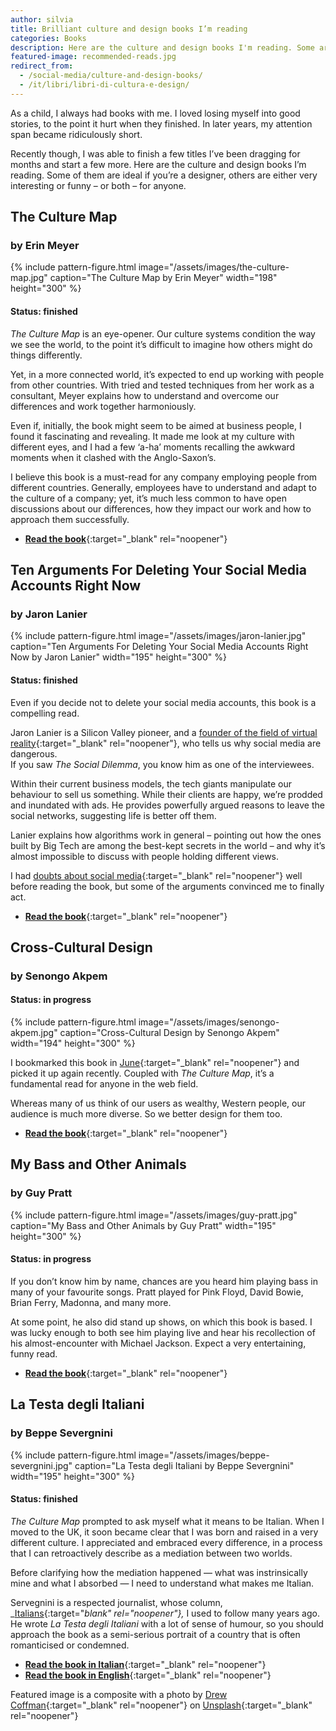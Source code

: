 ```yaml
---
author: silvia
title: Brilliant culture and design books I’m reading
categories: Books
description: Here are the culture and design books I'm reading. Some are ideal if you're a designer, others are either very interesting or funny – or both – for anyone.
featured-image: recommended-reads.jpg
redirect_from:
  - /social-media/culture-and-design-books/
  - /it/libri/libri-di-cultura-e-design/
---
```

As a child, I always had books with me. I loved losing myself into good stories, to the point it hurt when they finished. In later years, my attention span became ridiculously short.

Recently though, I was able to finish a few titles I’ve been dragging for months and start a few more. Here are the culture and design books I’m reading. Some of them are ideal if you’re a designer, others are either very interesting or funny – or both – for anyone.

## The Culture Map

### by Erin Meyer

{% include pattern-figure.html image="/assets/images/the-culture-map.jpg" caption="The Culture Map by Erin Meyer" width="198" height="300" %}

#### Status: finished

_The Culture Map_ is an eye-opener. Our culture systems condition the way we see the world, to the point it’s difficult to imagine how others might do things differently.

Yet, in a more connected world, it’s expected to end up working with people from other countries. With tried and tested techniques from her work as a consultant, Meyer explains how to understand and overcome our differences and work together harmoniously.

Even if, initially, the book might seem to be aimed at business people, I found it fascinating and revealing. It made me look at my culture with different eyes, and I had a few ‘a-ha’ moments recalling the awkward moments when it clashed with the Anglo-Saxon’s.

I believe this book is a must-read for any company employing people from different countries. Generally, employees have to understand and adapt to the culture of a company; yet, it’s much less common to have open discussions about our differences, how they impact our work and how to approach them successfully.

* [**Read the book**](https://www.goodreads.com/book/show/22085568-the-culture-map){:target="_blank" rel="noopener"}

## Ten Arguments For Deleting Your Social Media Accounts Right Now

### by Jaron Lanier

{% include pattern-figure.html image="/assets/images/jaron-lanier.jpg" caption="Ten Arguments For Deleting Your Social Media Accounts Right Now by Jaron Lanier" width="195" height="300" %}

#### Status: finished

Even if you decide not to delete your social media accounts, this book is a compelling read.

Jaron Lanier is a Silicon Valley pioneer, and a [founder of the field of virtual reality](https://en.wikipedia.org/wiki/Jaron_Lanier){:target="_blank" rel="noopener"}, who tells us why social media are dangerous.  
If you saw _The Social Dilemma_, you know him as one of the interviewees.

Within their current business models, the tech giants manipulate our behaviour to sell us something. While their clients are happy, we’re prodded and inundated with ads. He provides powerfully argued reasons to leave the social networks, suggesting life is better off them.

Lanier explains how algorithms work in general – pointing out how the ones built by Big Tech are among the best-kept secrets in the world – and why it’s almost impossible to discuss with people holding different views.

I had [doubts about social media](https://silviamaggidesign.com/?cat_ID=630){:target="_blank" rel="noopener"} well before reading the book, but some of the arguments convinced me to finally act.

* [**Read the book**](https://www.goodreads.com/book/show/37830765-ten-arguments-for-deleting-your-social-media-accounts-right-now){:target="_blank" rel="noopener"}

## Cross-Cultural Design

### by Senongo Akpem

#### Status: in progress

{% include pattern-figure.html image="/assets/images/senongo-akpem.jpg" caption="Cross-Cultural Design by Senongo Akpem" width="194" height="300" %}

I bookmarked this book in [June](https://silviamaggidesign.com/books/design-community-solidarity/){:target="_blank" rel="noopener"} and picked it up again recently. Coupled with _The Culture Map_, it’s a fundamental read for anyone in the web field.

Whereas many of us think of our users as wealthy, Western people, our audience is much more diverse. So we better design for them too.

* [**Read the book**](https://www.goodreads.com/book/show/50655833-cross-cultural-design){:target="_blank" rel="noopener"}

## My Bass and Other Animals

### by Guy Pratt

{% include pattern-figure.html image="/assets/images/guy-pratt.jpg" caption="My Bass and Other Animals by Guy Pratt" width="195" height="300" %}

#### Status: in progress

If you don’t know him by name, chances are you heard him playing bass in many of your favourite songs. Pratt played for Pink Floyd, David Bowie, Brian Ferry, Madonna, and many more.

At some point, he also did stand up shows, on which this book is based. I was lucky enough to both see him playing live and hear his recollection of his almost-encounter with Michael Jackson. Expect a very entertaining, funny read.

* [**Read the book**](https://www.goodreads.com/book/show/2822087-my-bass-and-other-animals){:target="_blank" rel="noopener"}

## La Testa degli Italiani

### by Beppe Severgnini

{% include pattern-figure.html image="/assets/images/beppe-severgnini.jpg" caption="La Testa degli Italiani by Beppe Severgnini" width="195" height="300" %}

#### Status: finished

_The Culture Map_ prompted to ask myself what it means to be Italian. When I moved to the UK, it soon became clear that I was born and raised in a very different culture. I appreciated and embraced every difference, in a process that I can retroactively describe as a mediation between two worlds.

Before clarifying how the mediation happened — what was instrinsically mine and what I absorbed — I need to understand what makes me Italian.

Servegnini is a respected journalist, whose column, _[Italians](https://italians.corriere.it/){:target="_blank" rel="noopener"},_ I used to follow many years ago. He wrote _La Testa degli Italiani_ with a lot of sense of humour, so you should approach the book as a semi-serious portrait of a country that is often romanticised or condemned.

* [**Read the book in Italian**](https://www.goodreads.com/book/show/1564625.La_testa_degli_italiani){:target="_blank" rel="noopener"}
* [**Read the book in English**](https://www.goodreads.com/book/show/581712.La_Bella_Figura){:target="_blank" rel="noopener"}

Featured image is a composite with a photo by [Drew Coffman](https://unsplash.com/@drewcoffman){:target="_blank" rel="noopener"} on [Unsplash](https://unsplash.com/){:target="_blank" rel="noopener"}
